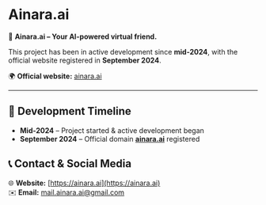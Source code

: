 # Ainara.ai

🚀 **Ainara.ai – Your AI-powered virtual friend.**  

This project has been in active development since **mid-2024**, with the official website registered in **September 2024**.  

🌍 **Official website:** [ainara.ai](https://ainara.ai)

---

## 📅 Development Timeline
- **Mid-2024** – Project started & active development began  
- **September 2024** – Official domain **[ainara.ai](https://ainara.ai)** registered  

## 📞 Contact & Social Media
🌐 **Website:** [https://ainara.ai](https://ainara.ai)  
✉️ **Email:** [mail.ainara.ai@gmail.com](mailto:mail.ainara.ai@gmail.com)  
